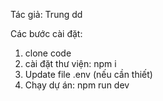 
Tác giả: Trung dd

Các bước cài đặt:
1. clone code
2. cài đặt thư viện: npm i
3. Update file .env (nếu cần thiết)
4. Chạy dự án: npm run dev
